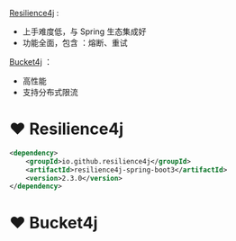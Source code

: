 <u>Resilience4j</u> :
- 上手难度低，与 Spring 生态集成好
- 功能全面，包含 ：熔断、重试

<u>Bucket4j</u> ：
- 高性能
- 支持分布式限流

# ❤️ Resilience4j
```xml
<dependency>
    <groupId>io.github.resilience4j</groupId>
    <artifactId>resilience4j-spring-boot3</artifactId>
    <version>2.3.0</version>
</dependency>
```







# ❤️ Bucket4j








